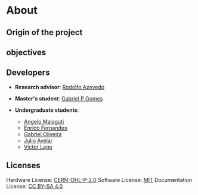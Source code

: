 # About

## Origin of the project

## objectives

## Developers

- **Research advisor**: [Rodolfo Azevedo](https://www.ic.unicamp.br/~rodolfo/)

- **Master's student**: [Gabriel P Gomes](https://github.com/GabPGomes)

- **Undergraduate students**:
    - [Angelo Malaguti](https://github.com/llTurtle22ll)
    - [Enrico Fernandes](https://github.com/EnricoPf)
    - [Gabriel Oliveira](https://github.com/gabcro)
    - [Julio Avelar](https://github.com/JN513)
    - [Victor Lago](https://github.com/Viktor-Lake)

## Licenses

Hardware License: [CERN-OHL-P-2.0](https://github.com/LSC-Unicamp/riscv-isa-ci-controller/blob/main/LICENSE)
Software License: [MIT](https://github.com/LSC-Unicamp/riscv-isa-ci/blob/main/LICENSE)
Documentation License: [CC BY-SA 4.0](https://github.com/LSC-Unicamp/riscv-isa-ci-website/blob/main/LICENSE)

